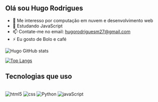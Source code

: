 ## Olá sou Hugo Rodrigues
- 👀 Me interesso por computação em nuvem e desenvolvimento web
- 🌱 Estudando JavaScript
- 📫 Contate-me no email: hugorodriguesm27@gmail.com
- ⚡ Eu gosto de Bolo e café

![Hugo GitHub stats](https://github-readme-stats.vercel.app/api?username=apenas1hugo&show_icons=true&theme=radical)

[![Top Langs](https://github-readme-stats.vercel.app/api/top-langs/?username=apenas1hugo)](https://github.com/anuraghazra/github-readme-stats)

## Tecnologias que uso

<div style="display: inline_block"><br/>
  <img aling="center" alt="html5" src="https://img.shields.io/badge/HTML5-E34F26?style=for-the-badge&logo=html5&logoColor=white"/>
  <img aling="center" alt="css" src="https://img.shields.io/badge/CSS3-1572B6?style=for-the-badge&logo=css3&logoColor=white"/>
  <img aling="center" alt="Python" src="https://img.shields.io/badge/Python-14354C?style=for-the-badge&logo=python&logoColor=white"/>
  <img aling="center" alt="javaScript" src="https://img.shields.io/badge/JavaScript-F7DF1E?style=for-the-badge&logo=javascript&logoColor=black"/>
</div><br/>
